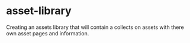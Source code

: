 # asset-library
Creating an assets library that will contain a collects on assets with there own asset pages and information.
